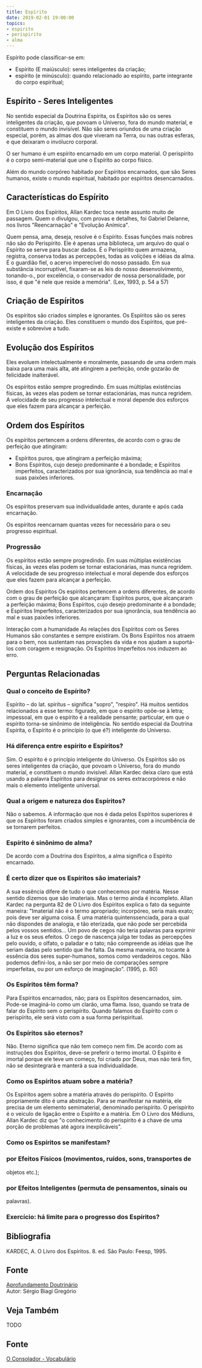 ```yaml
---
title: Espírito
date: 2019-02-01 19:00:00
topics:
- espirito
- perispirito
- alma
---
```


Espírito pode classificar-se em:
* Espírito (E maiúsculo): seres inteligentes da criação;
* espírito (e minúsculo): quando relacionado ao espírito, parte integrante do
  corpo espiritual;

## Espírito - Seres Inteligentes
No sentido especial da Doutrina Espírita, os Espíritos são os seres inteligentes
da criação, que povoam o Universo, fora do mundo material, e constituem o mundo
invisível. Não são seres oriundos de uma criação especial, porém, as almas dos
que viveram na Terra, ou nas outras esferas, e que deixaram o invólucro
corporal.

O ser humano é um espírito encarnado em um corpo material. O perispírito é o
corpo semi-material que une o Espírito ao corpo físico.

Além do mundo corpóreo habitado por Espíritos encarnados, que são
Seres humanos, existe o mundo espiritual, habitado por espíritos desencarnados.

## Características do Espírito
Em O Livro dos Espíritos, Allan Kardec toca neste assunto muito de passagem.
Quem o divulgou, com provas e detalhes, foi Gabriel Delanne, nos livros
"Reencarnação" e "Evolução Anímica".

Quem pensa, ama, deseja, resolve é o Espírito. Essas funções mais nobres não são
do Perispírito. Ele é apenas uma biblioteca, um arquivo do qual o Espírito se
serve para buscar dados. É o Perispírito quem armazena, registra, conserva todas
as percepções, todas as volições e idéias da alma. É o guardião fiel, o acervo
imperecível do nosso passado. Em sua substância incorruptível, fixaram-se as
leis do nosso desenvolvimento, tonando-o., por excelência, o conservador de
nossa personalidade, por isso, é que "é nele que reside a memória". (Lex, 1993,
p. 54 a 57)

## Criação de Espíritos
Os espíritos são criados simples e ignorantes.
Os Espíritos são os seres inteligentes da criação.
Eles constituem o mundo dos Espíritos, que pré-existe e sobrevive a tudo.

## Evolução dos Espíritos
Eles evoluem intelectualmente e moralmente, passando de uma ordem mais baixa
para uma mais alta, até atingirem a perfeição, onde gozarão de felicidade
inalterável.

Os espíritos estão sempre progredindo. Em suas múltiplas existências físicas, às
vezes elas podem se tornar estacionárias, mas nunca regridem. A velocidade de
seu progresso intelectual e moral depende dos esforços que eles fazem para
alcançar a perfeição.

## Ordem dos Espíritos
Os espíritos pertencem a ordens diferentes, de acordo com o grau de perfeição que atingiram:
* Espíritos puros, que atingiram a perfeição máxima;
* Bons Espíritos, cujo desejo predominante é a bondade; e
Espíritos imperfeitos, caracterizados por sua ignorância, sua tendência ao mal e suas paixões inferiores.

### Encarnação
Os espíritos preservam sua individualidade antes, durante e após cada
encarnação.

Os espíritos reencarnam quantas vezes for necessário para o seu progresso
espiritual.

### Progressão
Os espíritos estão sempre progredindo. Em suas múltiplas existências físicas, às
vezes elas podem se tornar estacionárias, mas nunca regridem. A velocidade de
seu progresso intelectual e moral depende dos esforços que eles fazem para
alcançar a perfeição.

Ordem dos Espíritos Os espíritos pertencem a ordens diferentes, de acordo com o
grau de perfeição que alcançaram: Espíritos puros, que alcançaram a perfeição
máxima; Bons Espíritos, cujo desejo predominante é a bondade; e Espíritos
Imperfeitos, caracterizados por sua ignorância, sua tendência ao mal e suas
paixões inferiores.

Interação com a humanidade As relações dos Espíritos com os Seres Humanos são
constantes e sempre existiram. Os Bons Espíritos nos atraem para o bem, nos
sustentam nas provações da vida e nos ajudam a suportá-los com coragem e
resignação. Os Espíritos Imperfeitos nos induzem ao erro.



## Perguntas Relacionadas

### Qual o conceito de Espírito?
Espírito – do lat. spiritus – significa "sopro", "respiro". Há
muitos sentidos relacionados a esse termo: figurado, em que o espírito
opõe-se à letra; impessoal, em que o espírito é a realidade pensante;
particular, em que o espírito torna-se sinônimo de inteligência. No
sentido especial da Doutrina Espírita, o Espírito é o princípio (o que
é?) inteligente do Universo.

### Há diferença entre espírito e Espíritos?
Sim. O espírito é o princípio inteligente do Universo. Os Espíritos são
os seres inteligentes da criação, que povoam o Universo, fora do mundo
material, e constituem o mundo invisível. Allan Kardec deixa claro que
está usando a palavra Espíritos para designar os seres extracorpóreos e
não mais o elemento inteligente universal.

### Qual a origem e natureza dos Espíritos?
Não o sabemos. A informação que nos é dada pelos Espíritos superiores é
que os Espíritos foram criados simples e ignorantes, com a incumbência
de se tornarem perfeitos.

### Espírito é sinônimo de alma?
De acordo com a Doutrina dos Espíritos, a alma significa o Espírito
encarnado.

### É certo dizer que os Espíritos são imateriais?
A sua essência difere de tudo o que conhecemos por matéria. Nesse
sentido dizemos que são imateriais. Mas o termo ainda é incompleto.
Allan Kardec na pergunta 82 de O Livro dos Espíritos explica o fato da
seguinte maneira: "Imaterial não é o termo apropriado; incorpóreo, seria
mais exato; pois deve ser alguma coisa. É uma matéria quintenssenciada,
para a qual não dispondes de analogia, e tão eterizada, que não pode ser
percebida pelos vossos sentidos... Um povo de cegos não teria palavras
para exprimir a luz e os seus efeitos. O cego de nascença julga ter
todas as percepções pelo ouvido, o olfato, o paladar e o tato; não
compreende as idéias que lhe seriam dadas pelo sentido que lhe falta. Da
mesma maneira, no tocante à essência dos seres super-humanos, somos como
verdadeiros cegos. Não podemos defini-los, a não ser por meio de
comparações sempre imperfeitas, ou por um esforço de imaginação". (1995,
p. 80)

### Os Espíritos têm forma?
Para Espíritos encarnados, não; para os Espíritos desencarnados, sim.
Pode-se imaginá-lo como um clarão, uma flama. Isso, quando se trata de
falar do Espírito sem o perispírito. Quando falamos do Espírito com o
perispírito, ele será visto com a sua forma perispiritual.

### Os Espíritos são eternos?
Não. Eterno significa que não tem começo nem fim. De acordo com as
instruções dos Espíritos, deve-se preferir o termo imortal. O
Espírito é imortal porque ele teve um começo, foi criado por Deus, mas
não terá fim, não se desintegrará e manterá a sua individualidade.

### Como os Espíritos atuam sobre a matéria?
Os Espíritos agem sobre a matéria através do perispírito. O Espírito
propriamente dito é uma abstração. Para se manifestar na matéria, ele
precisa de um elemento semimaterial, denominado perispírito. O
perispírito é o veiculo de ligação entre o Espírito e a matéria. Em O
Livro dos Médiuns, Allan Kardec diz que "o conhecimento do perispírito
é a chave de uma porção de problemas até agora inexplicáveis".

### Como os Espíritos se manifestam?
### por Efeitos Físicos (movimentos, ruídos, sons, transportes de
objetos etc.);
### por Efeitos Inteligentes (permuta de pensamentos, sinais ou
palavras).
### Exercício: há limite para o progresso dos Espíritos?






## Bibliografia

KARDEC, A. O Livro dos Espíritos. 8. ed. São Paulo: Feesp, 1995.

## Fonte
[Aprofundamento Doutrinário](https://sites.google.com/view/aprofundamentodoutrinario/espírito)  
Autor: Sérgio Biagi Gregório





## Veja Também
TODO

## Fonte
[O Consolador - Vocabulário](http://www.oconsolador.com.br/linkfixo/vocabulario/principal.html)


